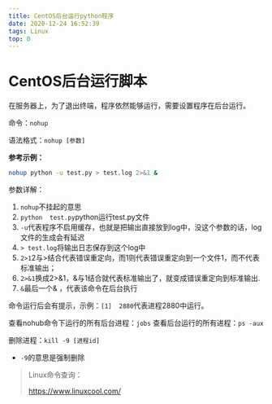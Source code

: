 ```yaml
---
title: CentOS后台运行python程序
date: 2020-12-24 16:52:39
tags: Linux
top: 0
---
```


# CentOS后台运行脚本

在服务器上，为了退出终端，程序依然能够运行，需要设置程序在后台运行。

命令：`nohup`

语法格式：`nohup [参数]`

**参考示例：**

```bash
nohup python -u test.py > test.log 2>&1 &
```

<!--more-->

参数详解：

1. `nohup`不挂起的意思
2. `python  test.py`python运行test.py文件
3. `-u`代表程序不启用缓存，也就是把输出直接放到log中，没这个参数的话，log文件的生成会有延迟
4. `> test.log`将输出日志保存到这个log中
5. `2>1`2与>结合代表错误重定向，而1则代表错误重定向到一个文件1，而不代表标准输出； 
6. `2>&1`换成2>&1，&与1结合就代表标准输出了，就变成错误重定向到标准输出.
7. `&`最后一个& ，代表该命令在后台执行

命令运行后会有提示，示例：`[1]  2880`代表进程2880中运行。

查看nohub命令下运行的所有后台进程：`jobs`
查看后台运行的所有进程：`ps -aux`

删除进程：`kill -9 [进程id]`

- `-9`的意思是强制删除

> Linux命令查询：
>
> https://www.linuxcool.com/